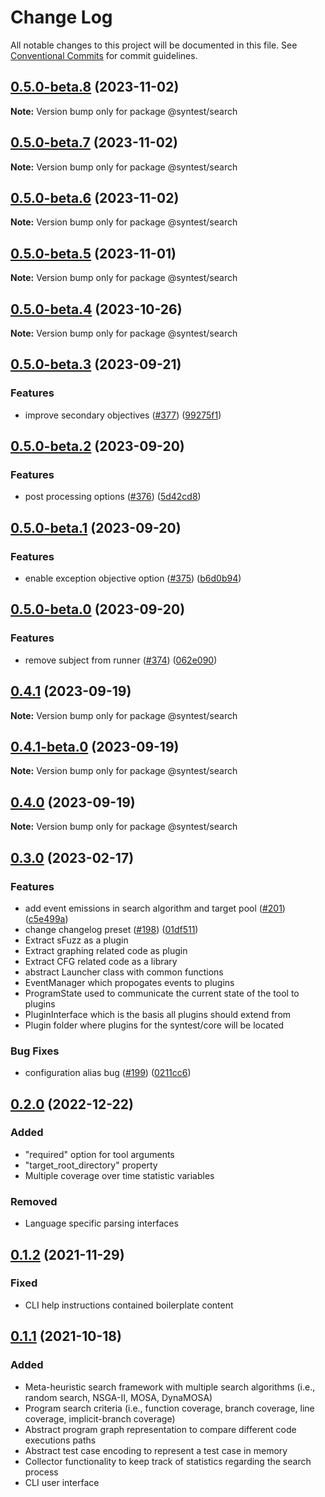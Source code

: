 # Change Log

All notable changes to this project will be documented in this file.
See [Conventional Commits](https://conventionalcommits.org) for commit guidelines.

## [0.5.0-beta.8](https://github.com/syntest-framework/syntest-framework/compare/@syntest/search@0.5.0-beta.7...@syntest/search@0.5.0-beta.8) (2023-11-02)

**Note:** Version bump only for package @syntest/search

## [0.5.0-beta.7](https://github.com/syntest-framework/syntest-framework/compare/@syntest/search@0.5.0-beta.6...@syntest/search@0.5.0-beta.7) (2023-11-02)

**Note:** Version bump only for package @syntest/search

## [0.5.0-beta.6](https://github.com/syntest-framework/syntest-framework/compare/@syntest/search@0.5.0-beta.5...@syntest/search@0.5.0-beta.6) (2023-11-02)

**Note:** Version bump only for package @syntest/search

## [0.5.0-beta.5](https://github.com/syntest-framework/syntest-framework/compare/@syntest/search@0.5.0-beta.4...@syntest/search@0.5.0-beta.5) (2023-11-01)

**Note:** Version bump only for package @syntest/search

## [0.5.0-beta.4](https://github.com/syntest-framework/syntest-framework/compare/@syntest/search@0.5.0-beta.3...@syntest/search@0.5.0-beta.4) (2023-10-26)

**Note:** Version bump only for package @syntest/search

## [0.5.0-beta.3](https://github.com/syntest-framework/syntest-framework/compare/@syntest/search@0.5.0-beta.2...@syntest/search@0.5.0-beta.3) (2023-09-21)

### Features

- improve secondary objectives ([#377](https://github.com/syntest-framework/syntest-framework/issues/377)) ([99275f1](https://github.com/syntest-framework/syntest-framework/commit/99275f111abe675e10f5a04b271e61d8ff0b0789))

## [0.5.0-beta.2](https://github.com/syntest-framework/syntest-framework/compare/@syntest/search@0.5.0-beta.1...@syntest/search@0.5.0-beta.2) (2023-09-20)

### Features

- post processing options ([#376](https://github.com/syntest-framework/syntest-framework/issues/376)) ([5d42cd8](https://github.com/syntest-framework/syntest-framework/commit/5d42cd8050d6d6601689201e445aedb66b54a699))

## [0.5.0-beta.1](https://github.com/syntest-framework/syntest-framework/compare/@syntest/search@0.5.0-beta.0...@syntest/search@0.5.0-beta.1) (2023-09-20)

### Features

- enable exception objective option ([#375](https://github.com/syntest-framework/syntest-framework/issues/375)) ([b6d0b94](https://github.com/syntest-framework/syntest-framework/commit/b6d0b949b6eaa8dd89410f0e72b564d649d65e7b))

## [0.5.0-beta.0](https://github.com/syntest-framework/syntest-framework/compare/@syntest/search@0.4.1...@syntest/search@0.5.0-beta.0) (2023-09-20)

### Features

- remove subject from runner ([#374](https://github.com/syntest-framework/syntest-framework/issues/374)) ([062e090](https://github.com/syntest-framework/syntest-framework/commit/062e090aff8fc8cc7af73fd0578dc63e91ce7a76))

## [0.4.1](https://github.com/syntest-framework/syntest-framework/compare/@syntest/search@0.4.1-beta.0...@syntest/search@0.4.1) (2023-09-19)

**Note:** Version bump only for package @syntest/search

## [0.4.1-beta.0](https://github.com/syntest-framework/syntest-framework/compare/@syntest/search@0.4.0-beta.56...@syntest/search@0.4.1-beta.0) (2023-09-19)

**Note:** Version bump only for package @syntest/search

## [0.4.0](https://github.com/syntest-framework/syntest-framework/compare/@syntest/search@0.4.0-beta.56...@syntest/search@0.4.0) (2023-09-19)

**Note:** Version bump only for package @syntest/search

## [0.3.0](https://github.com/syntest-framework/syntest-framework/releases/tag/v0.2.0...v0.3.0) (2023-02-17)

### Features

- add event emissions in search algorithm and target pool ([#201](https://github.com/syntest-framework/syntest-framework/issues/201)) ([c5e499a](https://github.com/syntest-framework/syntest-framework/commit/c5e499af53097b6881416528d914795f67ab541d))
- change changelog preset ([#198](https://github.com/syntest-framework/syntest-framework/issues/198)) ([01df511](https://github.com/syntest-framework/syntest-framework/commit/01df511a936cce6851259a512b6ea70760ad8dd4))
- Extract sFuzz as a plugin
- Extract graphing related code as plugin
- Extract CFG related code as a library
- abstract Launcher class with common functions
- EventManager which propogates events to plugins
- ProgramState used to communicate the current state of the tool to plugins
- PluginInterface which is the basis all plugins should extend from
- Plugin folder where plugins for the syntest/core will be located

### Bug Fixes

- configuration alias bug ([#199](https://github.com/syntest-framework/syntest-framework/issues/199)) ([0211cc6](https://github.com/syntest-framework/syntest-framework/commit/0211cc63ffb97005d0f4eb8de1fe6b0772822b82))

## [0.2.0] (2022-12-22)

### Added

- "required" option for tool arguments
- "target_root_directory" property
- Multiple coverage over time statistic variables

### Removed

- Language specific parsing interfaces

## [0.1.2] (2021-11-29)

### Fixed

- CLI help instructions contained boilerplate content

## [0.1.1] (2021-10-18)

### Added

- Meta-heuristic search framework with multiple search algorithms (i.e., random search, NSGA-II, MOSA, DynaMOSA)
- Program search criteria (i.e., function coverage, branch coverage, line coverage, implicit-branch coverage)
- Abstract program graph representation to compare different code executions paths
- Abstract test case encoding to represent a test case in memory
- Collector functionality to keep track of statistics regarding the search process
- CLI user interface

[0.2.0]: https://github.com/syntest-framework/syntest-framework/releases/tag/v0.1.2...v0.2.0
[0.1.2]: https://github.com/syntest-framework/syntest-framework/releases/tag/v0.1.1...v0.1.2
[0.1.1]: https://github.com/syntest-framework/syntest-framework/releases/tag/v0.1.1
